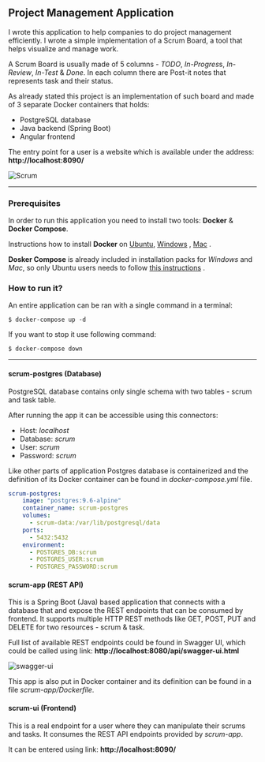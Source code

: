 ## Project Management Application

I wrote this application to help companies to do project management efficiently.
I wrote a simple implementation of a Scrum Board, a tool that helps visualize and manage work.

A Scrum Board is usually made of 5 columns - *TODO*, *In-Progres*s, *In-Review*, *In-Test*  & *Done*. In each column there are Post-it notes that represents task and their status.

As already stated this project is an implementation of such board and made of 3 separate Docker containers that holds:

- PostgreSQL database
- Java backend (Spring Boot)
- Angular frontend

The entry point for a user is a website which is available under the
address: **http://localhost:8090/**

![Scrum](https://github.com/techtter/scrum-board/blob/master/assets/scrum.gif)

---

### Prerequisites

In order to run this application you need to install two tools: **Docker** & **Docker Compose**.

Instructions how to install **Docker** on [Ubuntu](https://docs.docker.com/install/linux/docker-ce/ubuntu/), [Windows](https://docs.docker.com/docker-for-windows/install/) , [Mac](https://docs.docker.com/docker-for-mac/install/) .

**Dosker Compose** is already included in installation packs for *Windows* and *Mac*, so only Ubuntu users needs to follow [this instructions](https://docs.docker.com/compose/install/) .




### How to run it?

An entire application can be ran with a single command in a terminal:

```
$ docker-compose up -d
```

If you want to stop it use following command:

```
$ docker-compose down
```


---

#### scrum-postgres (Database)

PostgreSQL database contains only single schema with two tables - scrum
and task table.

After running the app it can be accessible using this connectors:


- Host: *localhost*
- Database: *scrum*
- User: *scrum*
- Password: *scrum*


Like other parts of application Postgres database is containerized and
the definition of its Docker container can be found in
*docker-compose.yml* file.

```yml
scrum-postgres:
    image: "postgres:9.6-alpine"
    container_name: scrum-postgres
    volumes:
      - scrum-data:/var/lib/postgresql/data
    ports:
      - 5432:5432
    environment:
      - POSTGRES_DB:scrum
      - POSTGRES_USER:scrum
      - POSTGRES_PASSWORD:scrum
```

#### scrum-app (REST API)

This is a Spring Boot (Java) based application that connects with a
database that and expose the REST endpoints that can be consumed by
frontend. It supports multiple HTTP REST methods like GET, POST, PUT and
DELETE for two resources - scrum & task.

Full list of available REST endpoints could be found in Swagger UI,
which could be called using link: **http://localhost:8080/api/swagger-ui.html**


![swagger-ui](https://github.com/techtter/scrum-board/blob/master/assets/swagger.png)


This app is also put in Docker container and its definition can be found
in a file *scrum-app/Dockerfile*. 



#### scrum-ui (Frontend)

This is a real endpoint for a user where they can manipulate their
scrums and tasks. It consumes the REST API endpoints provided by
*scrum-app*.

It can be entered using link: **http://localhost:8090/**
